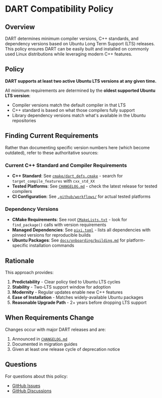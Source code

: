 # DART Compatibility Policy

## Overview

DART determines minimum compiler versions, C++ standards, and dependency versions based on Ubuntu Long Term Support (LTS) releases. This policy ensures DART can be easily built and installed on commonly used Linux distributions while leveraging modern C++ features.

## Policy

**DART supports at least two active Ubuntu LTS versions at any given time.**

All minimum requirements are determined by the **oldest supported Ubuntu LTS version**:
- Compiler versions match the default compiler in that LTS
- C++ standard is based on what those compilers fully support
- Library dependency versions match what's available in the Ubuntu repositories

## Finding Current Requirements

Rather than documenting specific version numbers here (which become outdated), refer to these authoritative sources:

### Current C++ Standard and Compiler Requirements
- **C++ Standard**: See [`cmake/dart_defs.cmake`](../../cmake/dart_defs.cmake) - search for `target_compile_features` with `cxx_std_XX`
- **Tested Platforms**: See [`CHANGELOG.md`](../../CHANGELOG.md) - check the latest release for tested compilers
- **CI Configuration**: See [`.github/workflows/`](../../.github/workflows/) for actual tested platforms

### Dependency Versions
- **CMake Requirements**: See root [`CMakeLists.txt`](../../CMakeLists.txt) - look for `find_package()` calls with version requirements
- **Managed Dependencies**: See [`pixi.toml`](../../pixi.toml) - lists all dependencies with pinned versions for reproducible builds
- **Ubuntu Packages**: See [`docs/onboarding/building.md`](building.md) for platform-specific installation commands

## Rationale

This approach provides:
1. **Predictability** - Clear policy tied to Ubuntu LTS cycles
2. **Stability** - Two-LTS support window for adoption
3. **Modernity** - Regular updates enable new C++ features
4. **Ease of Installation** - Matches widely-available Ubuntu packages
5. **Reasonable Upgrade Path** - 2+ years before dropping LTS support

## When Requirements Change

Changes occur with major DART releases and are:
1. Announced in [`CHANGELOG.md`](../../CHANGELOG.md)
2. Documented in migration guides
3. Given at least one release cycle of deprecation notice

## Questions

For questions about this policy:
- [GitHub Issues](https://github.com/dartsim/dart/issues)
- [GitHub Discussions](https://github.com/dartsim/dart/discussions)
